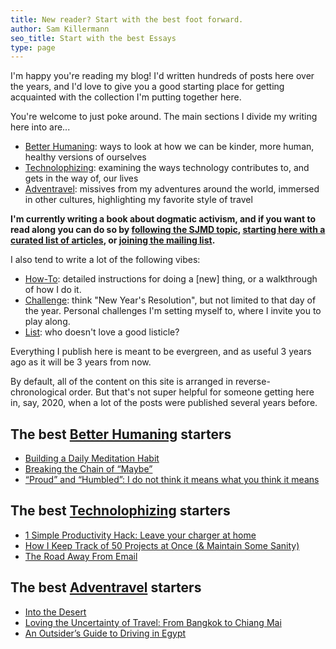 ```yaml
---
title: New reader? Start with the best foot forward.
author: Sam Killermann
seo_title: Start with the best Essays
type: page
---
```


I'm happy you're reading my blog! I'd written hundreds of posts here over the years, and I'd love to give you a good starting place for getting acquainted with the collection I'm putting together here.

<!-- I'll recommend some things below, but the easiest way to get an intro to my blog is to join my free mailing list. If you sign up here, it will automatically send you a selection of my best essays here over the next couple of weeks, at a happy pace:

{{< mailinglistintro >}} -->

You're welcome to just poke around. The main sections I divide my writing here into are...

- [Better Humaning](/categories/better-humaning/): ways to look at how we can be kinder, more human, healthy versions of ourselves
- [Technolophizing](/categories/technolophizing/): examining the ways technology contributes to, and gets in the way of, our lives
- [Adventravel](/categories/adventravel): missives from my adventures around the world, immersed in other cultures, highlighting my favorite style of travel

**I'm currently writing a book about dogmatic activism, and if you want to read along you can do so by [following the SJMD topic](/topics/sjmd-book), [starting here with a curated list of articles](/what-is-social-justice-dogma), or [joining the mailing list](https://bit.ly/sjmdbook).**

I also tend to write a lot of the following vibes:

- [How-To](/topics/how-to/): detailed instructions for doing a [new] thing, or a walkthrough of how I do it.
- [Challenge](/topics/challenge/): think "New Year's Resolution", but not limited to that day of the year. Personal challenges I'm setting myself to, where I invite you to play along.
- [List](/topics/list/): who doesn't love a good listicle?

Everything I publish here is meant to be evergreen, and as useful 3 years ago as it will be 3 years from now.

By default, all of the content on this site is arranged in reverse-chronological order. But that's not super helpful for someone getting here in, say, 2020, when a lot of the posts were published several years before.

## The best [Better Humaning](/categories/better-humaning/) starters

- [Building a Daily Meditation Habit](/building-daily-meditation-habit/)
- [Breaking the Chain of “Maybe”](/maybes/)
- [“Proud” and “Humbled”: I do not think it means what you think it means](/proud-humbled-misunderstanding/)

## The best [Technolophizing](/categories/technolophizing/) starters

- [1 Simple Productivity Hack: Leave your charger at home](/for-productivity-forget-charger/)
- [How I Keep Track of 50 Projects at Once (& Maintain Some Sanity)](/managing-ideas/)
- [The Road Away From Email](/road-away-from-email/)

## The best [Adventravel](/categories/adventravel/) starters

- [Into the Desert](/into-the-desert/)
- [Loving the Uncertainty of Travel: From Bangkok to Chiang Mai](/loving-the-uncertainty-of-travel-from-bangkok-to-chiang-mai/)
- [An Outsider’s Guide to Driving in Egypt](/driving-in-egypt/)
